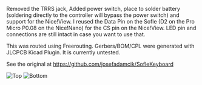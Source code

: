 Removed the TRRS jack, Added power switch, place to solder battery (soldering directly to the controller will bypass the power switch) and support for the Nice!View.
I reused the Data Pin on the Sofle (D2 on the Pro Micro P0.08 on the Nice!Nano) for the CS pin on the Nice!View. LED pin and connections are still intact in case you want to use that.

This was routed using Freerouting. Gerbers/BOM/CPL were generated with JLCPCB Kicad Plugin. It is currently untested.

See the original at https://github.com/josefadamcik/SofleKeyboard

![Top](https://github.com/JonMuller/gerbers/blob/main/WirelessSofle/SofleKeyboard%20Top.jpg)
![Bottom](https://github.com/JonMuller/gerbers/blob/main/WirelessSofle/SofleKeyboard%20bottom.jpg)
